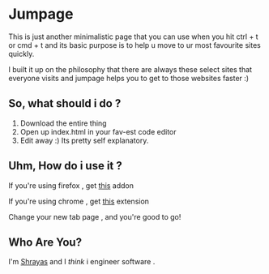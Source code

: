 Jumpage
========
This is just another minimalistic page that you can use when you hit ctrl + t or cmd + t and its basic purpose is to help u move to ur most favourite sites quickly.

I built it up on the philosophy that there are always these select sites that everyone visits and jumpage helps you to get to those websites faster :)

So, what should i do ?
----------------------------
1. Download the entire thing
2. Open up index.html in your fav-est code editor
3. Edit away :) Its pretty self explanatory.

Uhm, How do i use it ? 
------------------------
If you're using firefox , get [this][firefoxaddon] addon

If you're using chrome , get [this][chromeaddon] extension

Change your new tab page , and you're good to go!

Who Are You?
------------
I'm [Shrayas][blog] and I _think_ i engineer software .

[blog]:http://www.shrayas-diaries.blogspot.com
[firefoxaddon]:https://addons.mozilla.org/en-US/firefox/addon/new-tab-homepage/
[chromeaddon]:https://chrome.google.com/webstore/detail/icpgjfneehieebagbmdbhnlpiopdcmna